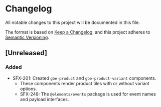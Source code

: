 # Changelog
All notable changes to this project will be documented in this file.

The format is based on [Keep a Changelog](https://keepachangelog.com/en/1.0.0/),
and this project adheres to [Semantic Versioning](https://semver.org/spec/v2.0.0.html).

## [Unreleased]
### Added
- SFX-201: Created `gbe-product` and `gbe-product-variant` components.
  - These components render product tiles with or without variant options.
  - SFX-248: The `@elements/events` package is used for event names and payload interfaces.
